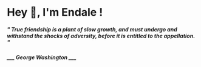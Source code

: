 <h1 title="head"> Hey 👋, I'm Endale !</h1>

**<h5><i>" True friendship is a plant of slow growth, and must undergo and withstand the shocks of adversity, before it is entitled to the appellation. "</i></h5>**

*<b>___ George Washington ___</b>*
